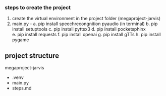 ### steps to create the project

1. create the virtual environment in the project folder (megaproject-jarvis)
2. main.py - 
a. pip install speechrecongnition pyaudio (in terminal) 
b. pip install setuptools 
c. pip install pyttsx3 
d. pip install pocketsphinx  
e. pip install requests 
f. pip install openai 
g. pip install gTTs
h.  pip install pygame

## project structure 
megaproject-jarvis
- .venv 
- main.py
- steps.md 

